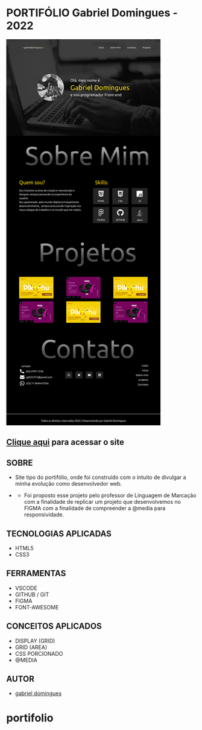 # **PORTIFÓLIO Gabriel Domingues - 2022**

![](./img/Prtifolio.png)

## [Clique aqui](https://GABRIELDOMINGUESR.github.io/portifolio/) para acessar o site

## **SOBRE**

- Site tipo do portifólio, onde foi construído com o intuito de divulgar a minha evolução como desenvolvedor web.

- - Foi proposto esse projeto pelo professor de Linguagem de Marcação com a finalidade de replicar um projeto que desenvolvemos no FIGMA com a finalidade de compreender a @media para responsividade.



## **TECNOLOGIAS APLICADAS**

- HTML5
- CSS3


## **FERRAMENTAS**

- VSCODE
- GITHUB / GIT
- FIGMA
- FONT-AWESOME


## **CONCEITOS APLICADOS**

- DISPLAY (GRID)
- GRID (AREA)
- CSS PORCIONADO
- @MEDIA

## **AUTOR**

- [gabriel domingues](https://github.com/GABRIELDOMINGUESR)

# portifolio
